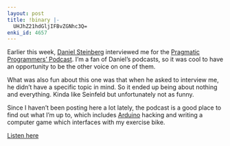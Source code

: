 ```yaml
---
layout: post
title: !binary |-
  UHJhZ21hdGljIFBvZGNhc3Q=
enki_id: 4657
---
```


Earlier this week, [Daniel Steinberg](http://dimsumthinking.com)
interviewed me for the [Pragmatic Programmers’
Podcast](http://pragprog.com/podcasts). I’m a fan of Daniel’s podcasts,
so it was cool to have an opportunity to be the other voice on one of
them.

What was also fun about this one was that when he asked to interview me,
he didn’t have a specific topic in mind. So it ended up being about
nothing and everything. Kinda like Seinfeld but unfortunately not as
funny.

Since I haven’t been posting here a lot lately, the podcast is a good
place to find out what I’m up to, which includes
[Arduino](http://arduino.cc) hacking and writing a computer game which
interfaces with my exercise bike.

[Listen here](http://podcasts.pragprog.com/2008-08/chad-fowler.mp3)
